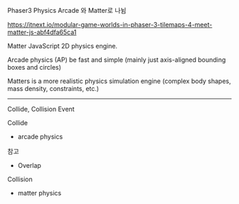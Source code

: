 Phaser3 Physics
Arcade 와 Matter로 나뉨

https://itnext.io/modular-game-worlds-in-phaser-3-tilemaps-4-meet-matter-js-abf4dfa65ca1

Matter
JavaScript 2D physics engine.

Arcade physics (AP)
be fast and simple
(mainly just axis-aligned bounding boxes and circles)

Matters is a more realistic physics simulation engine
(complex body shapes, mass density, constraints, etc.)

---

Collide, Collision Event

Collide

-   arcade physics

참고

-   Overlap

Collision

-   matter physics
